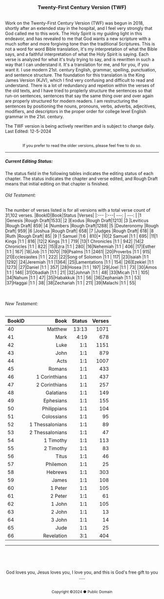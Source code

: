 <h3 style="text-align: center;">Twenty-First Century Version (TWF)</h3>
<br>
Work on the Twenty-First Century Version (TWF) was begun in 2018, shortly after an extended stay in the hospital, and I feel very strongly that God called me to this work. The Holy Spirit is my guiding light in this endeavor, and has revealed to me that God wants a new scripture with a much softer and more forgiving tone than the traditional Scriptures. This is not a word for word Bible translation, it's my interpretation of what the Bible says, and a faithful interpretation of what the Holy Spirit is saying. Each verse is analyzed for what it's truly trying to say, and is rewritten in such a way that I can understand it. It's a translation for me, and for you, if you want it. I use modern 21st. century English, grammar, spelling, punctuation, and sentence structure. The foundation for this translation is the King James Version (KJV), which I find very confusing and difficult to read and understand. There is a lot of redundancy and repetion within the verses of the old texts, and I have tried to proplerly structure the sentences so that run-on sentences, sentences that say the same thing over and over again are properly structured for modern readers. I am restructuring the sentences by positioning the nouns, pronouns, verbs, adverbs, adjecitives, modifiers, and descriptors in the proper order for college level English grammar in the 21st. century.

The TWF version is being actively rewritten and is subject to change daily.
<br>
Last Edited: 12-5-2024
<br><br>
<p style="font-size: .8rem; text-align: center;">If you prefer to read the older versions, please feel free to do so.</>

<br>

---

##### Current Editing Status:
The status field in the following tables indicates the editing status of each chapter. The status indicates the chapter and verse edited, and Rough Draft means that initial editing on that chapter is finished.

###### Old Testament:
The number of verses listed is for all versions with a total verse count of 31,102 verses.
|BookID|Book|Status |Verses|
|:---  |:---| ---:  | ---: |
|1 |Genesis         |Rough Draft|1533|
|2 |Exodus          |Rough Draft|1213|
|3 |Leviticus       |Rough Draft| 859|
|4 |Numbers         |Rough Draft|1288|
|5 |Deuteronomy     |Rough Draft| 959|
|6 |Joshua          |Rough Draft| 658|
|7 |Judges          |Rough Draft| 618|
|8 |Ruth            |Rough Draft|  85|
|9 |1 Samuel        |1:6        | 810|*
|10|2 Samuel        |1:1        | 695|
|11|1 Kings         |1:1        | 816|
|12|2 Kings         |1:1        | 719|
|13|1 Chronicles    |1:1        | 942|
|14|2 Chronicles    |1:1        | 822|
|15|Ezra            |1:1        | 280|
|16|Nehemiah        |1:1        | 406|
|17|Esther          |1:1        | 167|
|18|Job             |1:1        |1070|
|19|Psalms          |1:1        |2461|
|20|Proverbs        |1:1        | 915|
|21|Ecclesiastes    |1:1        | 222|
|22|Song of Solomon |1:1        | 117|
|23|Isaiah          |1:1        |1292|
|24|Jeremiah        |1:1        |1364|
|25|Lamentations    |1:1        | 154|
|26|Ezekiel         |1:1        |1273|
|27|Daniel          |1:1        | 357|
|28|Hosea           |1:1        | 197|
|29|Joel            |1:1        |  73|
|30|Amos            |1:1        | 146|
|31|Obadiah         |1:1        |  21|
|32|Johnah          |1:1        |  48|
|33|Micah           |1:1        | 105|
|34|Nahum           |1:1        |  47|
|35|Habakkuk        |1:1        |  56|
|36|Zephaniah       |1:1        |  53|
|37|Haggai          |1:1        |  38|
|38|Zechariah       |1:1        | 211|
|39|Malachi         |1:1        |  55|

<br>

###### New Testament:
|BookID|Book|Status |Verses|
|:---  |---:| ---:  |---:  |
|40|Matthew         |13:13      |1071|
|41|Mark            |4:19       | 678|
|42|Luke            |1:1        |1151|
|43|John            |1:1        | 879|
|44|Acts            |1:1        |1007|
|45|Romans          |1:1        | 433|
|46|1 Corinthians   |1:1        | 437|
|47|2 Corinthians   |1:1        | 257|
|48|Galatians       |1:1        | 149|
|49|Ephesians       |1:1        | 155|
|50|Philippians     |1:1        | 104|
|51|Colossians      |1:1        |  95|
|52|1 Thessalonians |1:1        |  89|
|53|2 Thessalonians |1:1        |  47|
|54|1 Timothy       |1:1        | 113|
|55|2 Timothy       |1:1        |  83|
|56|Titus           |1:1        |  46|
|57|Philemon        |1:1        |  25|
|58|Hebrews         |1:1        | 303|
|59|James           |1:1        | 108|
|60|1 Peter         |1:1        | 105|
|61|2 Peter         |1:1        |  61|
|62|1 John          |1:1        | 105|
|63|2 John          |1:1        |  13|
|64|3 John          |1:1        |  14|
|65|Jude            |1:1        |  25|
|66|Revelation      |3:1        | 404|

---

<br><br><br>

<p style="text-align: center;">God loves you, Jesus loves you, I love you, and this is God's free gift to you .....</><br><br>
<p style="font-size: .75rem; text-align: center;">Copyright ©2024 ● Public Domain</p>